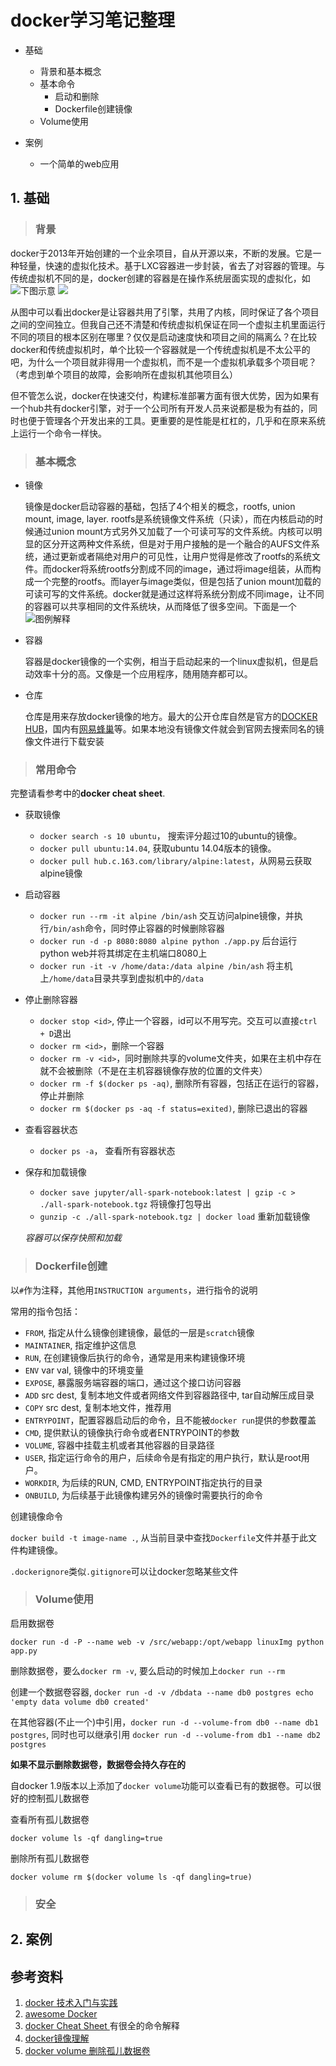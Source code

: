 
# docker学习笔记整理

- 基础
  - 背景和基本概念
  - 基本命令
    - 启动和删除
    - Dockerfile创建镜像
  - Volume使用

- 案例
  - 一个简单的web应用

## 1. 基础

> ### 背景

  docker于2013年开始创建的一个业余项目，自从开源以来，不断的发展。它是一种轻量，快速的虚拟化技术。基于LXC容器进一步封装，省去了对容器的管理。与传统虚拟机不同的是，docker创建的容器是在操作系统层面实现的虚拟化，如![下图示意](./virtualization.png)  ![](./docker.png)

  从图中可以看出docker是让容器共用了引擎，共用了内核，同时保证了各个项目之间的空间独立。但我自己还不清楚和传统虚拟机保证在同一个虚拟主机里面运行不同的项目的根本区别在哪里？仅仅是启动速度快和项目之间的隔离么？在比较docker和传统虚拟机时，单个比较一个容器就是一个传统虚拟机是不太公平的吧，为什么一个项目就非得用一个虚拟机，而不是一个虚拟机承载多个项目呢？（考虑到单个项目的故障，会影响所在虚拟机其他项目么）

  但不管怎么说，docker在快速交付，构建标准部署方面有很大优势，因为如果有一个hub共有docker引擎，对于一个公司所有开发人员来说都是极为有益的，同时也便于管理各个开发出来的工具。更重要的是性能是杠杠的，几乎和在原来系统上运行一个命令一样快。

> ### 基本概念

- 镜像

  镜像是docker启动容器的基础，包括了4个相关的概念，rootfs, union mount, image, layer. rootfs是系统镜像文件系统（只读），而在内核启动的时候通过union mount方式另外又加载了一个可读可写的文件系统。内核可以明显的区分开这两种文件系统，但是对于用户接触的是一个融合的AUFS文件系统，通过更新或者隔绝对用户的可见性，让用户觉得是修改了rootfs的系统文件。而docker将系统rootfs分割成不同的image，通过将image组装，从而构成一个完整的rootfs。而layer与image类似，但是包括了union mount加载的可读可写的文件系统。docker就是通过这样将系统分割成不同image，让不同的容器可以共享相同的文件系统块，从而降低了很多空间。下面是一个![图例解释](./docker_image.jpg)

- 容器

  容器是docker镜像的一个实例，相当于启动起来的一个linux虚拟机，但是启动效率十分的高。又像是一个应用程序，随用随弃都可以。

- 仓库

  仓库是用来存放docker镜像的地方。最大的公开仓库自然是官方的[DOCKER HUB][5]，国内有[网易蜂巢][6]等。如果本地没有镜像文件就会到官网去搜索同名的镜像文件进行下载安装

> ### 常用命令

完整请看参考中的**docker cheat sheet**.

- 获取镜像

  - `docker search -s 10 ubuntu`， 搜索评分超过10的ubuntu的镜像。
  - `docker pull ubuntu:14.04`, 获取ubuntu 14.04版本的镜像。
  - `docker pull hub.c.163.com/library/alpine:latest`，从网易云获取alpine镜像

- 启动容器

  - `docker run --rm -it alpine /bin/ash` 交互访问alpine镜像，并执行`/bin/ash`命令，同时停止容器的时候删除容器
  - `docker run -d -p 8080:8080 alpine python ./app.py` 后台运行python web并将其绑定在主机端口8080上
  - `docker run -it -v /home/data:/data alpine /bin/ash` 将主机上`/home/data`目录共享到虚拟机中的`/data`

- 停止删除容器

  - `docker stop <id>`, 停止一个容器，id可以不用写完。交互可以直接`ctrl + D`退出
  - `docker rm <id>`，删除一个容器
  - `docker rm -v <id>`，同时删除共享的volume文件夹，如果在主机中存在就不会被删除（不是在主机容器镜像存放的位置的文件夹）
  - `docker rm -f $(docker ps -aq)`, 删除所有容器，包括正在运行的容器，停止并删除
  - `docker rm $(docker ps -aq -f status=exited)`, 删除已退出的容器

- 查看容器状态

  - `docker ps -a`， 查看所有容器状态

- 保存和加载镜像

  - `docker save jupyter/all-spark-notebook:latest | gzip -c > ./all-spark-notebook.tgz` 将镜像打包导出
  - `gunzip -c ./all-spark-notebook.tgz | docker load` 重新加载镜像

  *容器可以保存快照和加载*

> ### Dockerfile创建

以`#`作为注释，其他用`INSTRUCTION arguments`，进行指令的说明

常用的指令包括：

- `FROM`, 指定从什么镜像创建镜像，最低的一层是`scratch`镜像
- `MAINTAINER`, 指定维护这信息
- `RUN`, 在创建镜像后执行的命令，通常是用来构建镜像环境
- `ENV` var val, 镜像中的环境变量
- `EXPOSE`, 暴露服务端容器的端口，通过这个接口访问容器
- `ADD` src dest, 复制本地文件或者网络文件到容器路径中, tar自动解压成目录
- `COPY` src dest, 复制本地文件，推荐用
- `ENTRYPOINT`，配置容器启动后的命令，且不能被`docker run`提供的参数覆盖
- `CMD`, 提供默认的镜像执行命令或者ENTRYPOINT的参数
- `VOLUME`, 容器中挂载主机或者其他容器的目录路径
- `USER`, 指定运行命令的用户，后续命令是有指定的用户执行，默认是root用户。
- `WORKDIR`, 为后续的RUN, CMD, ENTRYPOINT指定执行的目录
- `ONBUILD`, 为后续基于此镜像构建另外的镜像时需要执行的命令

创建镜像命令

`docker build -t image-name .`, 从当前目录中查找`Dockerfile`文件并基于此文件构建镜像。

`.dockerignore`类似`.gitignore`可以让docker忽略某些文件

> ### Volume使用

启用数据卷

`docker run -d -P --name web -v /src/webapp:/opt/webapp linuxImg python app.py`

删除数据卷，要么`docker rm -v`, 要么启动的时候加上`docker run --rm`

创建一个数据卷容器, `docker run -d -v /dbdata --name db0 postgres echo 'empty data volume db0 created'`

在其他容器(不止一个)中引用，`docker run -d --volume-from db0 --name db1 postgres`,
同时也可以继承引用 `docker run -d --volume-from db1 --name db2 postgres`

**如果不显示删除数据卷，数据卷会持久存在的**

自docker 1.9版本以上添加了`docker volume`功能可以查看已有的数据卷。可以很好的控制孤儿数据卷

查看所有孤儿数据卷

`docker volume ls -qf dangling=true`

删除所有孤儿数据卷

`docker volume rm $(docker volume ls -qf dangling=true)`

> ### 安全



## 2. 案例

## 参考资料

1. [ docker 技术入门与实践 ][1]
2. [ awesome Docker ][2]
3. [ docker Cheat Sheet ][3]有很全的命令解释
4. [docker镜像理解][ 4 ]
5. [docker volume 删除孤儿数据卷][ 7 ]

[1]: https://www.gitbook.com/book/yeasy/docker_practice/details
[2]: https://github.com/veggiemonk/awesome-docker/
[3]: https://github.com/wsargent/docker-cheat-sheet
[4]: http://www.infoq.com/cn/articles/docker-source-code-analysis-part9
[5]: https://hub.docker.com/
[6]: https://c.163.com/hub#/m/home/
[7]: http://stackoverflow.com/questions/27812807/orphaned-docker-mounted-host-volumes
